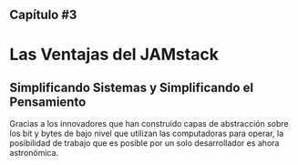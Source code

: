 ## **Capítulo #3**

# Las Ventajas del JAMstack

## Simplificando Sistemas y Simplificando el Pensamiento

Gracias a los innovadores que han construido capas de abstracción sobre los bit y bytes de bajo nivel que utilizan las computadoras para operar, la posibilidad de trabajo que es posible por un solo desarrollador es ahora astronómica.

